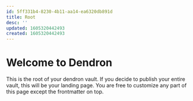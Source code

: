 ```yaml
---
id: 5ff331b4-8230-4b11-aa14-ea6320db891d
title: Root
desc: ''
updated: 1605320442493
created: 1605320442493
---
```

# Welcome to Dendron

This is the root of your dendron vault. If you decide to publish your entire vault, this will be your landing page. You are free to customize any part of this page except the frontmatter on top. 
